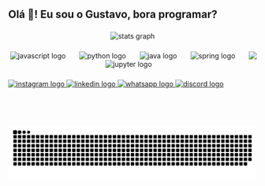 <h2 align="left">Olá 👋! Eu sou o Gustavo, bora programar?</h2>

###

<div align="center">
  <img src="https://github-readme-stats.vercel.app/api?username=yo-melloo&hide_title=true&hide_rank=false&show_icons=true&include_all_commits=true&count_private=true&disable_animations=false&theme=default&locale=pt-br&hide_border=false&custom_title=Ranking" height="150" alt="stats graph"  />
</div>

###

<img align="right" height="150" src="https://giffiles.alphacoders.com/153/15328.gif"  />

###

<div align="center">
  <img src="https://skillicons.dev/icons?i=js" height="30" alt="javascript logo"  />
  <img width="20" />
  <img src="https://skillicons.dev/icons?i=py" height="30" alt="python logo"  />
  <img width="20" />
  <img src="https://skillicons.dev/icons?i=java" height="30" alt="java logo"  />
  <img width="20" />
  <img src="https://skillicons.dev/icons?i=spring" height="30" alt="spring logo"  />
  <img width="20" />
  <img src="https://cdn.jsdelivr.net/gh/devicons/devicon/icons/jupyter/jupyter-original.svg" height="30" alt="jupyter logo"  />
</div>

###

<div align="left">
  <a href="https://www.instagram.com/yo.melloo/" target="_blank">
    <img src="https://img.shields.io/static/v1?message=Instagram&logo=instagram&label=&color=E4405F&logoColor=white&labelColor=&style=for-the-badge" height="35" alt="instagram logo"  />
  </a>
  <a href="https://www.linkedin.com/in/omelodev/" target="_blank">
    <img src="https://img.shields.io/static/v1?message=LinkedIn&logo=linkedin&label=&color=0077B5&logoColor=white&labelColor=&style=for-the-badge" height="35" alt="linkedin logo"  />
  </a>
  <a href="wa.me/5599991965351" target="_blank">
    <img src="https://img.shields.io/static/v1?message=Whatsapp&logo=whatsapp&label=&color=25D366&logoColor=white&labelColor=&style=for-the-badge" height="35" alt="whatsapp logo"  />
  </a>
  <a href="https://discord.gg/XaVsjeZgdC" target="_blank">
    <img src="https://img.shields.io/static/v1?message=Discord&logo=discord&label=&color=7289DA&logoColor=white&labelColor=&style=for-the-badge" height="35" alt="discord logo"  />
  </a>
</div>

###

<br clear="both">

<img src="https://raw.githubusercontent.com/yo-melloo/yo-melloo/output/snake.svg" alt="Snake animation" />

###
